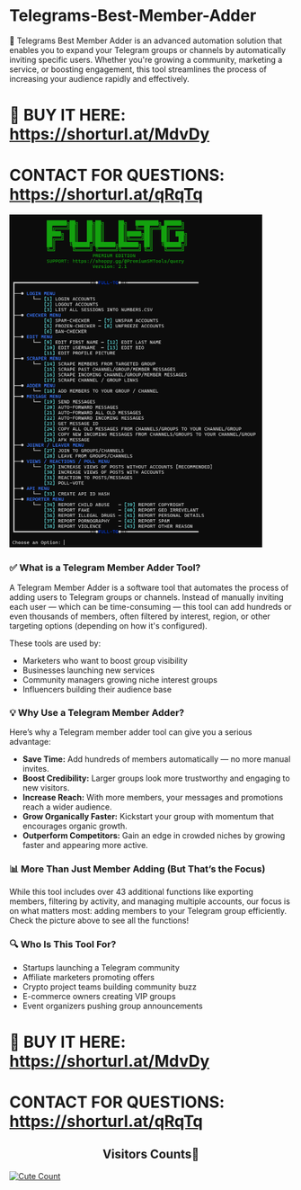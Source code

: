 # Telegrams-Best-Member-Adder
🚀 Telegrams Best Member Adder is an advanced automation solution that enables you to expand your Telegram groups or channels by automatically inviting specific users. Whether you're growing a community, marketing a service, or boosting engagement, this tool streamlines the process of increasing your audience rapidly and effectively.

# 📁 BUY IT HERE: https://shorturl.at/MdvDy
# CONTACT FOR QUESTIONS: https://shorturl.at/qRqTq

<img src='UI1.png' width='450'>

### ✅ What is a Telegram Member Adder Tool?

A Telegram Member Adder is a software tool that automates the process of adding users to Telegram groups or channels. Instead of manually inviting each user — which can be time-consuming — this tool can add hundreds or even thousands of members, often filtered by interest, region, or other targeting options (depending on how it's configured).

These tools are used by:
- Marketers who want to boost group visibility
- Businesses launching new services
- Community managers growing niche interest groups
- Influencers building their audience base

### 💡 Why Use a Telegram Member Adder?
Here’s why a Telegram member adder tool can give you a serious advantage:
- **Save Time:** Add hundreds of members automatically — no more manual invites.
- **Boost Credibility:** Larger groups look more trustworthy and engaging to new visitors.
- **Increase Reach:** With more members, your messages and promotions reach a wider audience.
- **Grow Organically Faster:** Kickstart your group with momentum that encourages organic growth.
- **Outperform Competitors:** Gain an edge in crowded niches by growing faster and appearing more active.

### 📊 More Than Just Member Adding (But That’s the Focus)

While this tool includes over 43 additional functions like exporting members, filtering by activity, and managing multiple accounts, our focus is on what matters most: adding members to your Telegram group efficiently. Check the picture above to see all the functions!

### 🔍 Who Is This Tool For?

- Startups launching a Telegram community
- Affiliate marketers promoting offers
- Crypto project teams building community buzz
- E-commerce owners creating VIP groups
- Event organizers pushing group announcements

# 📁 BUY IT HERE: https://shorturl.at/MdvDy
# CONTACT FOR QUESTIONS: https://shorturl.at/qRqTq

<h2 align="center">Visitors Counts👀</h2>
<a href="https://github.com/User-Adder/Telegram-Users-Adding-New"><img alt="Cute Count" src="https://count.getloli.com/get/@TadSn?theme=rule34" /></a>
